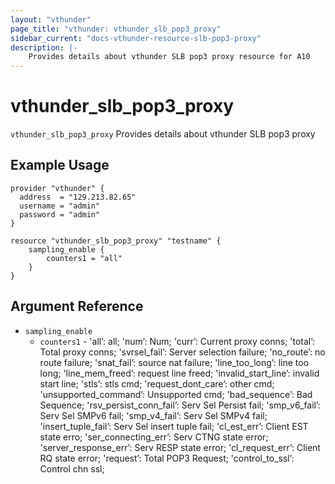 ```yaml
---
layout: "vthunder"
page_title: "vthunder: vthunder_slb_pop3_proxy"
sidebar_current: "docs-vthunder-resource-slb-pop3-proxy"
description: |-
    Provides details about vthunder SLB pop3 proxy resource for A10
---
```


# vthunder\_slb\_pop3\_proxy

`vthunder_slb_pop3_proxy` Provides details about vthunder SLB pop3 proxy
## Example Usage


```hcl
provider "vthunder" {
  address  = "129.213.82.65"
  username = "admin"
  password = "admin"
}

resource "vthunder_slb_pop3_proxy" "testname" {
	sampling_enable {
	    counters1 = "all"
	}
}
```

## Argument Reference

* `sampling_enable`
    * `counters1` - 'all’: all; 'num’: Num; 'curr’: Current proxy conns; 'total’: Total proxy conns; 'svrsel_fail’: Server selection failure; 'no_route’: no route failure; 'snat_fail’: source nat failure; 'line_too_long’: line too long; 'line_mem_freed’: request line freed; 'invalid_start_line’: invalid start line; 'stls’: stls cmd; 'request_dont_care’: other cmd; 'unsupported_command’: Unsupported cmd; 'bad_sequence’: Bad Sequence; 'rsv_persist_conn_fail’: Serv Sel Persist fail; 'smp_v6_fail’: Serv Sel SMPv6 fail; 'smp_v4_fail’: Serv Sel SMPv4 fail; 'insert_tuple_fail’: Serv Sel insert tuple fail; 'cl_est_err’: Client EST state erro; 'ser_connecting_err’: Serv CTNG state error; 'server_response_err’: Serv RESP state error; 'cl_request_err’: Client RQ state error; 'request’: Total POP3 Request; 'control_to_ssl’: Control chn ssl;